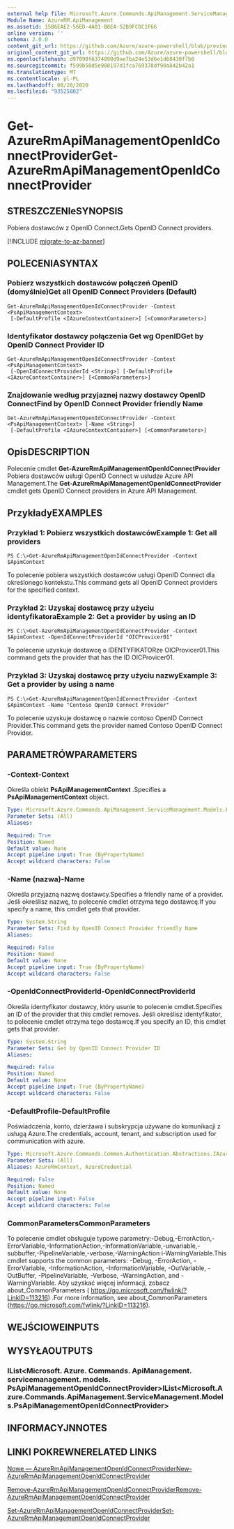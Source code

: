 ```yaml
---
external help file: Microsoft.Azure.Commands.ApiManagement.ServiceManagement.dll-Help.xml
Module Name: AzureRM.ApiManagement
ms.assetid: 15B6EAE2-56ED-4A01-B8EA-52B9FCDC1F66
online version: ''
schema: 2.0.0
content_git_url: https://github.com/Azure/azure-powershell/blob/preview/src/ResourceManager/ApiManagement/Commands.ApiManagement/help/Get-AzureRmApiManagementOpenIdConnectProvider.md
original_content_git_url: https://github.com/Azure/azure-powershell/blob/preview/src/ResourceManager/ApiManagement/Commands.ApiManagement/help/Get-AzureRmApiManagementOpenIdConnectProvider.md
ms.openlocfilehash: d97090f6374890d9ae7ba24e53d6e1d60430f7b0
ms.sourcegitcommit: f599b50d5e980197d1fca769378df90a842b42a1
ms.translationtype: MT
ms.contentlocale: pl-PL
ms.lasthandoff: 08/20/2020
ms.locfileid: "93525802"
---
```

# <span data-ttu-id="d8e9f-101">Get-AzureRmApiManagementOpenIdConnectProvider</span><span class="sxs-lookup"><span data-stu-id="d8e9f-101">Get-AzureRmApiManagementOpenIdConnectProvider</span></span>

## <span data-ttu-id="d8e9f-102">STRESZCZENIe</span><span class="sxs-lookup"><span data-stu-id="d8e9f-102">SYNOPSIS</span></span>
<span data-ttu-id="d8e9f-103">Pobiera dostawców z OpenID Connect.</span><span class="sxs-lookup"><span data-stu-id="d8e9f-103">Gets OpenID Connect providers.</span></span>

[!INCLUDE [migrate-to-az-banner](../../includes/migrate-to-az-banner.md)]

## <span data-ttu-id="d8e9f-104">POLECENIA</span><span class="sxs-lookup"><span data-stu-id="d8e9f-104">SYNTAX</span></span>

### <span data-ttu-id="d8e9f-105">Pobierz wszystkich dostawców połączeń OpenID (domyślnie)</span><span class="sxs-lookup"><span data-stu-id="d8e9f-105">Get all OpenID Connect Providers (Default)</span></span>
```
Get-AzureRmApiManagementOpenIdConnectProvider -Context <PsApiManagementContext>
 [-DefaultProfile <IAzureContextContainer>] [<CommonParameters>]
```

### <span data-ttu-id="d8e9f-106">Identyfikator dostawcy połączenia Get wg OpenID</span><span class="sxs-lookup"><span data-stu-id="d8e9f-106">Get by OpenID Connect Provider ID</span></span>
```
Get-AzureRmApiManagementOpenIdConnectProvider -Context <PsApiManagementContext>
 [-OpenIdConnectProviderId <String>] [-DefaultProfile <IAzureContextContainer>] [<CommonParameters>]
```

### <span data-ttu-id="d8e9f-107">Znajdowanie według przyjaznej nazwy dostawcy OpenID Connect</span><span class="sxs-lookup"><span data-stu-id="d8e9f-107">Find by OpenID Connect Provider friendly Name</span></span>
```
Get-AzureRmApiManagementOpenIdConnectProvider -Context <PsApiManagementContext> [-Name <String>]
 [-DefaultProfile <IAzureContextContainer>] [<CommonParameters>]
```

## <span data-ttu-id="d8e9f-108">Opis</span><span class="sxs-lookup"><span data-stu-id="d8e9f-108">DESCRIPTION</span></span>
<span data-ttu-id="d8e9f-109">Polecenie cmdlet **Get-AzureRmApiManagementOpenIdConnectProvider** Pobiera dostawców usługi OpenID Connect w usłudze Azure API Management.</span><span class="sxs-lookup"><span data-stu-id="d8e9f-109">The **Get-AzureRmApiManagementOpenIdConnectProvider** cmdlet gets OpenID Connect providers in Azure API Management.</span></span>

## <span data-ttu-id="d8e9f-110">Przykłady</span><span class="sxs-lookup"><span data-stu-id="d8e9f-110">EXAMPLES</span></span>

### <span data-ttu-id="d8e9f-111">Przykład 1: Pobierz wszystkich dostawców</span><span class="sxs-lookup"><span data-stu-id="d8e9f-111">Example 1: Get all providers</span></span>
```
PS C:\>Get-AzureRmApiManagementOpenIdConnectProvider -Context $ApimContext
```

<span data-ttu-id="d8e9f-112">To polecenie pobiera wszystkich dostawców usługi OpenID Connect dla określonego kontekstu.</span><span class="sxs-lookup"><span data-stu-id="d8e9f-112">This command gets all OpenID Connect providers for the specified context.</span></span>

### <span data-ttu-id="d8e9f-113">Przykład 2: Uzyskaj dostawcę przy użyciu identyfikatora</span><span class="sxs-lookup"><span data-stu-id="d8e9f-113">Example 2: Get a provider by using an ID</span></span>
```
PS C:\>Get-AzureRmApiManagementOpenIdConnectProvider -Context $ApimContext -OpenIdConnectProviderId "OICProvicer01"
```

<span data-ttu-id="d8e9f-114">To polecenie uzyskuje dostawcę o IDENTYFIKATORze OICProvicer01.</span><span class="sxs-lookup"><span data-stu-id="d8e9f-114">This command gets the provider that has the ID OICProvicer01.</span></span>

### <span data-ttu-id="d8e9f-115">Przykład 3: Uzyskaj dostawcę przy użyciu nazwy</span><span class="sxs-lookup"><span data-stu-id="d8e9f-115">Example 3: Get a provider by using a name</span></span>
```
PS C:\>Get-AzureRmApiManagementOpenIdConnectProvider -Context $ApimContext -Name "Contoso OpenID Connect Provider"
```

<span data-ttu-id="d8e9f-116">To polecenie uzyskuje dostawcę o nazwie contoso OpenID Connect Provider.</span><span class="sxs-lookup"><span data-stu-id="d8e9f-116">This command gets the provider named Contoso OpenID Connect Provider.</span></span>

## <span data-ttu-id="d8e9f-117">PARAMETRÓW</span><span class="sxs-lookup"><span data-stu-id="d8e9f-117">PARAMETERS</span></span>

### <span data-ttu-id="d8e9f-118">-Context</span><span class="sxs-lookup"><span data-stu-id="d8e9f-118">-Context</span></span>
<span data-ttu-id="d8e9f-119">Określa obiekt **PsApiManagementContext** .</span><span class="sxs-lookup"><span data-stu-id="d8e9f-119">Specifies a **PsApiManagementContext** object.</span></span>

```yaml
Type: Microsoft.Azure.Commands.ApiManagement.ServiceManagement.Models.PsApiManagementContext
Parameter Sets: (All)
Aliases: 

Required: True
Position: Named
Default value: None
Accept pipeline input: True (ByPropertyName)
Accept wildcard characters: False
```

### <span data-ttu-id="d8e9f-120">-Name (nazwa)</span><span class="sxs-lookup"><span data-stu-id="d8e9f-120">-Name</span></span>
<span data-ttu-id="d8e9f-121">Określa przyjazną nazwę dostawcy.</span><span class="sxs-lookup"><span data-stu-id="d8e9f-121">Specifies a friendly name of a provider.</span></span>
<span data-ttu-id="d8e9f-122">Jeśli określisz nazwę, to polecenie cmdlet otrzyma tego dostawcę.</span><span class="sxs-lookup"><span data-stu-id="d8e9f-122">If you specify a name, this cmdlet gets that provider.</span></span>

```yaml
Type: System.String
Parameter Sets: Find by OpenID Connect Provider friendly Name
Aliases: 

Required: False
Position: Named
Default value: None
Accept pipeline input: True (ByPropertyName)
Accept wildcard characters: False
```

### <span data-ttu-id="d8e9f-123">-OpenIdConnectProviderId</span><span class="sxs-lookup"><span data-stu-id="d8e9f-123">-OpenIdConnectProviderId</span></span>
<span data-ttu-id="d8e9f-124">Określa identyfikator dostawcy, który usunie to polecenie cmdlet.</span><span class="sxs-lookup"><span data-stu-id="d8e9f-124">Specifies an ID of the provider that this cmdlet removes.</span></span>
<span data-ttu-id="d8e9f-125">Jeśli określisz identyfikator, to polecenie cmdlet otrzyma tego dostawcę.</span><span class="sxs-lookup"><span data-stu-id="d8e9f-125">If you specify an ID, this cmdlet gets that provider.</span></span>

```yaml
Type: System.String
Parameter Sets: Get by OpenID Connect Provider ID
Aliases: 

Required: False
Position: Named
Default value: None
Accept pipeline input: True (ByPropertyName)
Accept wildcard characters: False
```

### <span data-ttu-id="d8e9f-126">-DefaultProfile</span><span class="sxs-lookup"><span data-stu-id="d8e9f-126">-DefaultProfile</span></span>
<span data-ttu-id="d8e9f-127">Poświadczenia, konto, dzierżawa i subskrypcja używane do komunikacji z usługą Azure.</span><span class="sxs-lookup"><span data-stu-id="d8e9f-127">The credentials, account, tenant, and subscription used for communication with azure.</span></span>

```yaml
Type: Microsoft.Azure.Commands.Common.Authentication.Abstractions.IAzureContextContainer
Parameter Sets: (All)
Aliases: AzureRmContext, AzureCredential

Required: False
Position: Named
Default value: None
Accept pipeline input: False
Accept wildcard characters: False
```

### <span data-ttu-id="d8e9f-128">CommonParameters</span><span class="sxs-lookup"><span data-stu-id="d8e9f-128">CommonParameters</span></span>
<span data-ttu-id="d8e9f-129">To polecenie cmdlet obsługuje typowe parametry:-Debug,-ErrorAction,-ErrorVariable,-InformationAction,-InformationVariable,-unvariable,-subbuffer,-PipelineVariable,-verbose,-WarningAction i-WarningVariable.</span><span class="sxs-lookup"><span data-stu-id="d8e9f-129">This cmdlet supports the common parameters: -Debug, -ErrorAction, -ErrorVariable, -InformationAction, -InformationVariable, -OutVariable, -OutBuffer, -PipelineVariable, -Verbose, -WarningAction, and -WarningVariable.</span></span> <span data-ttu-id="d8e9f-130">Aby uzyskać więcej informacji, zobacz about_CommonParameters ( https://go.microsoft.com/fwlink/?LinkID=113216) .</span><span class="sxs-lookup"><span data-stu-id="d8e9f-130">For more information, see about_CommonParameters (https://go.microsoft.com/fwlink/?LinkID=113216).</span></span>

## <span data-ttu-id="d8e9f-131">WEJŚCIOWE</span><span class="sxs-lookup"><span data-stu-id="d8e9f-131">INPUTS</span></span>

## <span data-ttu-id="d8e9f-132">WYSYŁA</span><span class="sxs-lookup"><span data-stu-id="d8e9f-132">OUTPUTS</span></span>

### <span data-ttu-id="d8e9f-133">IList<Microsoft. Azure. Commands. ApiManagement. servicemanagement. models. PsApiManagementOpenIdConnectProvider></span><span class="sxs-lookup"><span data-stu-id="d8e9f-133">IList<Microsoft.Azure.Commands.ApiManagement.ServiceManagement.Models.PsApiManagementOpenIdConnectProvider></span></span>

## <span data-ttu-id="d8e9f-134">INFORMACYJN</span><span class="sxs-lookup"><span data-stu-id="d8e9f-134">NOTES</span></span>

## <span data-ttu-id="d8e9f-135">LINKI POKREWNE</span><span class="sxs-lookup"><span data-stu-id="d8e9f-135">RELATED LINKS</span></span>

[<span data-ttu-id="d8e9f-136">Nowe — AzureRmApiManagementOpenIdConnectProvider</span><span class="sxs-lookup"><span data-stu-id="d8e9f-136">New-AzureRmApiManagementOpenIdConnectProvider</span></span>](./New-AzureRmApiManagementOpenIdConnectProvider.md)

[<span data-ttu-id="d8e9f-137">Remove-AzureRmApiManagementOpenIdConnectProvider</span><span class="sxs-lookup"><span data-stu-id="d8e9f-137">Remove-AzureRmApiManagementOpenIdConnectProvider</span></span>](./Remove-AzureRmApiManagementOpenIdConnectProvider.md)

[<span data-ttu-id="d8e9f-138">Set-AzureRmApiManagementOpenIdConnectProvider</span><span class="sxs-lookup"><span data-stu-id="d8e9f-138">Set-AzureRmApiManagementOpenIdConnectProvider</span></span>](./Set-AzureRmApiManagementOpenIdConnectProvider.md)



